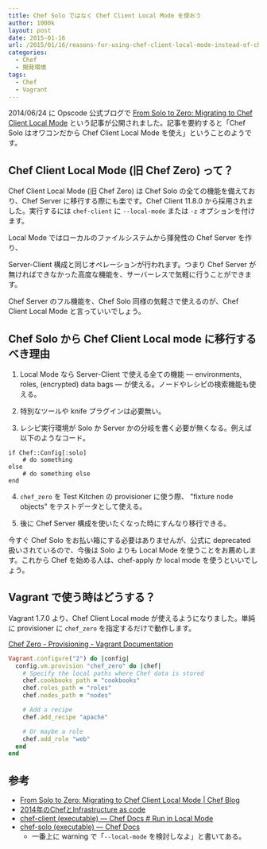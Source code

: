```yaml
---
title: Chef Solo ではなく Chef Client Local Mode を使おう
author: 1000k
layout: post
date: 2015-01-16
url: /2015/01/16/reasons-for-using-chef-client-local-mode-instead-of-chef-solo/
categories:
  - Chef
  - 開発環境
tags:
  - Chef
  - Vagrant
---
```

2014/06/24 に Opscode 公式ブログで [From Solo to Zero: Migrating to Chef Client Local Mode](http://www.getchef.com/blog/2014/06/24/from-solo-to-zero-migrating-to-chef-client-local-mode/) という記事が公開されました。記事を要約すると「Chef Solo はオワコンだから Chef Client Local Mode を使え」ということのようです。

## Chef Client Local Mode (旧 Chef Zero) って？

Chef Client Local Mode (旧 Chef Zero) は Chef Solo の全ての機能を備えており、Chef Server に移行する際にも楽です。Chef Client 11.8.0 から採用されました。実行するには `chef-client` に `--local-mode` または `-z` オプションを付けます。

Local Mode ではローカルのファイルシステムから揮発性の Chef Server を作り、

Server-Client 構成と同じオペレーションが行われます。つまり Chef Server が無ければできなかった高度な機能を、サーバーレスで気軽に行うことができます。

Chef Server のフル機能を、Chef Solo 同様の気軽さで使えるのが、Chef Client Local Mode と言っていいでしょう。

## Chef Solo から Chef Client Local mode に移行するべき理由

1. Local Mode なら Server-Client で使える全ての機能 &#8212; environments, roles, (encrypted) data bags &#8212; が使える。ノードやレシピの検索機能も使える。

2. 特別なツールや knife プラグインは必要無い。

3. レシピ実行環境が Solo か Server かの分岐を書く必要が無くなる。例えば以下のようなコード。

```
if Chef::Config[:solo]
    # do something
else
    # do something else
end
```

4. `chef_zero` を Test Kitchen の provisioner に使う際、 "fixture node objects" をテストデータとして使える。

5. 後に Chef Server 構成を使いたくなった時にすんなり移行できる。

今すぐ Chef Solo をお払い箱にする必要はありませんが、公式に deprecated 扱いされているので、今後は Solo よりも Local Mode を使うことをお薦めします。これから Chef を始める人は、chef-apply か local mode を使うといいでしょう。

## Vagrant で使う時はどうする？

Vagrant 1.7.0 より、Chef Client Local mode が使えるようになりました。単純に provisioner に `chef_zero` を指定するだけで動作します。

[Chef Zero - Provisioning - Vagrant Documentation](https://docs.vagrantup.com/v2/provisioning/chef_zero.html)

```ruby
Vagrant.configure("2") do |config|
  config.vm.provision "chef_zero" do |chef|
    # Specify the local paths where Chef data is stored
    chef.cookbooks_path = "cookbooks"
    chef.roles_path = "roles"
    chef.nodes_path = "nodes"

    # Add a recipe
    chef.add_recipe "apache"

    # Or maybe a role
    chef.add_role "web"
  end
end
```

## 参考

  * [From Solo to Zero: Migrating to Chef Client Local Mode | Chef Blog](http://www.getchef.com/blog/2014/06/24/from-solo-to-zero-migrating-to-chef-client-local-mode/)
  * [2014年のChefとInfrastructure as code](http://www.slideshare.net/YukihikoSawanobori/chef-2014)
  * [chef-client (executable) — Chef Docs # Run in Local Mode](http://docs.opscode.com/ctl_chef_client.html#run-in-local-mode)
  * [chef-solo (executable) — Chef Docs](http://docs.opscode.com/ctl_chef_solo.html)
      * 一番上に warning で「`--local-mode` を検討しなよ」と書いてある。